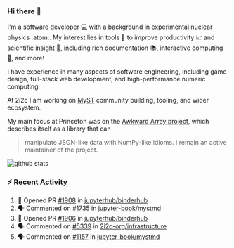 ### Hi there 👋 

I'm a software developer 💻 with a background in experimental nuclear physics :atom:. My interest lies in tools :wrench: to improve productivity :chart_with_upwards_trend: and scientific insight :telescope:, including rich documentation 📚, interactive computing 🧮, and more! 

I have experience in many aspects of software engineering, including game design, full-stack web development, and high-performance numeric computing. 

At 2i2c I am working on [MyST](https://github.com/jupyter-book/mystmd) community building, tooling, and wider ecosystem. 

My main focus at Princeton was on the [Awkward Array project](awkward-array.org/), which describes itself as a library that can 
> manipulate JSON-like data with NumPy-like idioms. I remain an active maintainer of the project. 

![github stats](https://github-readme-stats.vercel.app/api?username=agoose77&show_icons=true&hide_rank=true&hide_title=true&bg_color=30,e76445,904e95&text_color=efe3ec&icon_color=efe3ec)
<!--
**agoose77/agoose77** is a ✨ _special_ ✨ repository because its `README.md` (this file) appears on your GitHub profile.

Here are some ideas to get you started:

- 🔭 I’m currently working on ...
- 🌱 I’m currently learning ...
- 👯 I’m looking to collaborate on ...
- 🤔 I’m looking for help with ...
- 💬 Ask me about ...
- 📫 How to reach me: ...
- 😄 Pronouns: ...
- ⚡ Fun fact: ...
-->

### :zap: Recent Activity

<!--START_SECTION:activity-->
1. 💪 Opened PR [#1908](https://github.com/jupyterhub/binderhub/pull/1908) in [jupyterhub/binderhub](https://github.com/jupyterhub/binderhub)
2. 🗣 Commented on [#1735](https://github.com/jupyter-book/mystmd/issues/1735#issuecomment-2580790046) in [jupyter-book/mystmd](https://github.com/jupyter-book/mystmd)
3. 💪 Opened PR [#1906](https://github.com/jupyterhub/binderhub/pull/1906) in [jupyterhub/binderhub](https://github.com/jupyterhub/binderhub)
4. 🗣 Commented on [#5339](https://github.com/2i2c-org/infrastructure/issues/5339#issuecomment-2580310069) in [2i2c-org/infrastructure](https://github.com/2i2c-org/infrastructure)
5. 🗣 Commented on [#1157](https://github.com/jupyter-book/mystmd/issues/1157#issuecomment-2580015766) in [jupyter-book/mystmd](https://github.com/jupyter-book/mystmd)
<!--END_SECTION:activity-->

